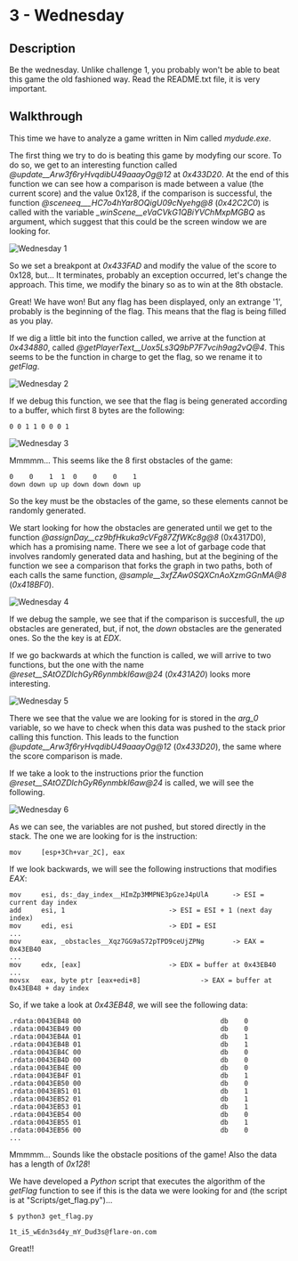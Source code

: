 # 3 - Wednesday

## Description

Be the wednesday. Unlike challenge 1, you probably won't be able to beat this game the old fashioned way. Read the README.txt file, it is very important.

## Walkthrough

This time we have to analyze a game written in Nim called _mydude.exe_.

The first thing we try to do is beating this game by modyfing our score. To do so, we get to an interesting function called _@update__Arw3f6ryHvqdibU49aaayOg@12_ at _0x433D20_. At the end of this function we can see how a comparison is made between a value (the current score) and the value 0x128, if the comparison is successful, the function _@sceneeq___HC7o4hYar8OQigU09cNyehg@8_ (_0x42C2C0_) is called with the variable _\_winScene__eVaCVkG1QBiYVChMxpMGBQ_ as argument, which suggest that this could be the screen window we are looking for.

![Wednesday 1](Images/wednesday_1.png)

So we set a breakpont at _0x433FAD_ and modify the value of the score to 0x128, but... It terminates, probably an exception occurred, let's change the approach. This time, we modify the binary so as to win at the 8th obstacle.

Great! We have won! But any flag has been displayed, only an extrange '1', probably is the beginning of the flag. This means that the flag is being filled as you play.

If we dig a little bit into the function called, we arrive at the function at _0x434880_, called _@getPlayerText__Uox5Ls3Q9bP7F7vcih9ag2vQ@4_. This seems to be the function in charge to get the flag, so we rename it to _getFlag_.

![Wednesday 2](Images/wednesday_2.png)

If we debug this function, we see that the flag is being generated according to a buffer, which first 8 bytes are the following:

```
0 0 1 1 0 0 0 1
```

![Wednesday 3](Images/wednesday_3.png)

Mmmmm... This seems like the 8 first obstacles of the game:

```
0    0    1  1  0    0    0    1
down down up up down down down up
```

So the key must be the obstacles of the game, so these elements cannot be randomly generated.

We start looking for how the obstacles are generated until we get to the function _@assignDay__cz9bfHkuka9cVFg87ZfWKc8g@8_ (0x4317D0), which has a promising name. There we see a lot of garbage code that involves randomly generated data and hashing, but at the begining of the function we see a comparison that forks the graph in two paths, both of each calls the same function, _@sample__3xfZAw0SQXCnAoXzmGGnMA@8_ (_0x418BF0_).

![Wednesday 4](Images/wednesday_4.png)

If we debug the sample, we see that if the comparison is succesfull, the _up_ obstacles are generated, but, if not, the _down_ obstacles are the generated ones. So the the key is at _EDX_.

If we go backwards at which the function is called, we will arrive to two functions, but the one with the name _@reset__SAtOZDlchGyR6ynmbkI6aw@24_ (_0x431A20_) looks more interesting.

![Wednesday 5](Images/wednesday_5.png)

There we see that the value we are looking for is stored in the _arg_0_ variable, so we have to check when this data was pushed to the stack prior calling this function. This leads to the function _@update__Arw3f6ryHvqdibU49aaayOg@12_ (_0x433D20_), the same where the score comparison is made.

If we take a look to the instructions prior the function _@reset__SAtOZDlchGyR6ynmbkI6aw@24_ is called, we will see the following.

![Wednesday 6](Images/wednesday_6.png)

As we can see, the variables are not pushed, but stored directly in the stack. The one we are looking for is the instruction:

```
mov     [esp+3Ch+var_2C], eax
```

If we look backwards, we will see the following instructions that modifies _EAX_:

```
mov     esi, ds:_day_index__HImZp3MMPNE3pGzeJ4pUlA		-> ESI = current day index
add     esi, 1							-> ESI = ESI + 1 (next day index)
mov     edi, esi						-> EDI = ESI
...
mov     eax, _obstacles__Xqz7GG9aS72pTPD9ceUjZPNg		-> EAX = 0x43EB40
...
mov     edx, [eax]						-> EDX = buffer at 0x43EB40
...
movsx   eax, byte ptr [eax+edi+8]				-> EAX = buffer at 0x43EB48 + day index

```

So, if we take a look at _0x43EB48_, we will see the following data:

```
.rdata:0043EB48 00                                   db    0
.rdata:0043EB49 00                                   db    0
.rdata:0043EB4A 01                                   db    1
.rdata:0043EB4B 01                                   db    1
.rdata:0043EB4C 00                                   db    0
.rdata:0043EB4D 00                                   db    0
.rdata:0043EB4E 00                                   db    0
.rdata:0043EB4F 01                                   db    1
.rdata:0043EB50 00                                   db    0
.rdata:0043EB51 01                                   db    1
.rdata:0043EB52 01                                   db    1
.rdata:0043EB53 01                                   db    1
.rdata:0043EB54 00                                   db    0
.rdata:0043EB55 01                                   db    1
.rdata:0043EB56 00                                   db    0
...
```

Mmmmm... Sounds like the obstacle positions of the game! Also the data has a length of _0x128_!

We have developed a _Python_ script that executes the algorithm of the _getFlag_ function to see if this is the data we were looking for and (the script is at "Scripts/get_flag.py")...

```
$ python3 get_flag.py 

1t_i5_wEdn3sd4y_mY_Dud3s@flare-on.com
```

Great!!
